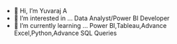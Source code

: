 - 👋 Hi, I’m Yuvaraj A
- 👀 I’m interested in ... Data Analyst/Power BI Developer
- 🌱 I’m currently learning ... Power BI,Tableau,Advance Excel,Python,Advance SQL Queries

<!---
Yuvarajarul/Yuvarajarul is a ✨ special ✨ repository because its `README.md` (this file) appears on your GitHub profile.
You can click the Preview link to take a look at your changes.
--->
